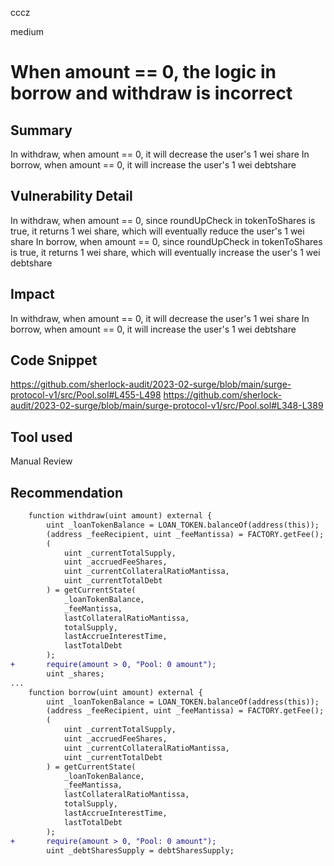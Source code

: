 cccz

medium

# When amount == 0, the logic in borrow and withdraw is incorrect

## Summary
In withdraw, when amount == 0, it will decrease the user's 1 wei share
In borrow, when amount == 0, it will increase the user's 1 wei debtshare
## Vulnerability Detail
In withdraw, when amount == 0, since roundUpCheck in tokenToShares is true, it returns 1 wei share, which will eventually reduce the user's 1 wei share
In borrow, when amount == 0, since roundUpCheck in tokenToShares is true, it returns 1 wei share, which will eventually increase the user's 1 wei debtshare
## Impact
In withdraw, when amount == 0, it will decrease the user's 1 wei share
In borrow, when amount == 0, it will increase the user's 1 wei debtshare
## Code Snippet
https://github.com/sherlock-audit/2023-02-surge/blob/main/surge-protocol-v1/src/Pool.sol#L455-L498
https://github.com/sherlock-audit/2023-02-surge/blob/main/surge-protocol-v1/src/Pool.sol#L348-L389
## Tool used

Manual Review

## Recommendation
```diff
    function withdraw(uint amount) external {
        uint _loanTokenBalance = LOAN_TOKEN.balanceOf(address(this));
        (address _feeRecipient, uint _feeMantissa) = FACTORY.getFee();
        (  
            uint _currentTotalSupply,
            uint _accruedFeeShares,
            uint _currentCollateralRatioMantissa,
            uint _currentTotalDebt
        ) = getCurrentState(
            _loanTokenBalance,
            _feeMantissa,
            lastCollateralRatioMantissa,
            totalSupply,
            lastAccrueInterestTime,
            lastTotalDebt
        );
+       require(amount > 0, "Pool: 0 amount");
        uint _shares;
...
    function borrow(uint amount) external {
        uint _loanTokenBalance = LOAN_TOKEN.balanceOf(address(this));
        (address _feeRecipient, uint _feeMantissa) = FACTORY.getFee();
        (  
            uint _currentTotalSupply,
            uint _accruedFeeShares,
            uint _currentCollateralRatioMantissa,
            uint _currentTotalDebt
        ) = getCurrentState(
            _loanTokenBalance,
            _feeMantissa,
            lastCollateralRatioMantissa,
            totalSupply,
            lastAccrueInterestTime,
            lastTotalDebt
        );
+       require(amount > 0, "Pool: 0 amount");
        uint _debtSharesSupply = debtSharesSupply;
```
